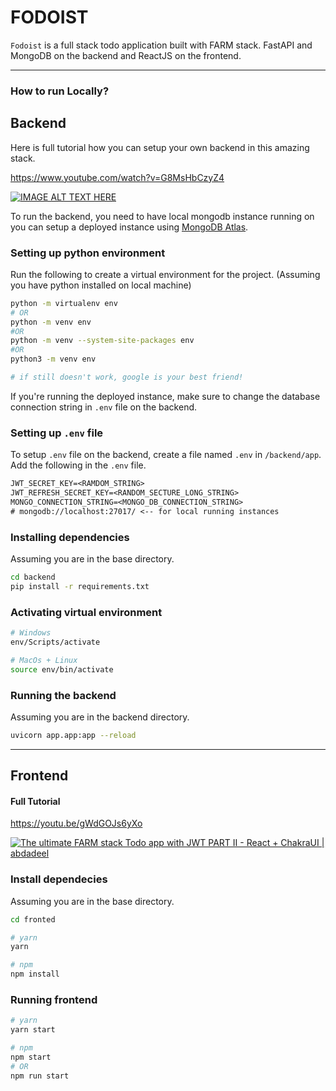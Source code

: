 # FODOIST

`Fodoist` is a full stack todo application built with FARM stack. FastAPI and MongoDB on the backend and ReactJS on the frontend.

<hr>

### How to run Locally?

## Backend

Here is full tutorial how you can setup your own backend in this amazing stack.

https://www.youtube.com/watch?v=G8MsHbCzyZ4

[![IMAGE ALT TEXT HERE](https://img.youtube.com/vi/G8MsHbCzyZ4/0.jpg)](https://www.youtube.com/watch?v=G8MsHbCzyZ4)

To run the backend, you need to have local mongodb instance running on you can setup a deployed instance using [MongoDB Atlas](https://www.mongodb.com/atlas/database).

### Setting up python environment

Run the following to create a virtual environment for the project. (Assuming you have python installed on local machine)

```bash
python -m virtualenv env
# OR
python -m venv env
#OR
python -m venv --system-site-packages env
#OR
python3 -m venv env

# if still doesn't work, google is your best friend!
```

If you're running the deployed instance, make sure to change the database connection string in `.env` file on the backend.

### Setting up `.env` file

To setup `.env` file on the backend, create a file named `.env` in `/backend/app`.
Add the following in the `.env` file.

```txt
JWT_SECRET_KEY=<RAMDOM_STRING>
JWT_REFRESH_SECRET_KEY=<RANDOM_SECTURE_LONG_STRING>
MONGO_CONNECTION_STRING=<MONGO_DB_CONNECTION_STRING>
# mongodb://localhost:27017/ <-- for local running instances
```

### Installing dependencies

Assuming you are in the base directory.

```bash
cd backend
pip install -r requirements.txt
```

### Activating virtual environment

```bash
# Windows
env/Scripts/activate

# MacOs + Linux
source env/bin/activate
```

### Running the backend

Assuming you are in the backend directory.

```bash
uvicorn app.app:app --reload
```

<hr>

## Frontend

#### Full Tutorial
https://youtu.be/gWdGOJs6yXo

[![The ultimate FARM stack Todo app with JWT PART II - React + ChakraUI | abdadeel](https://img.youtube.com/vi/gWdGOJs6yXo/0.jpg)](https://www.youtube.com/watch?v=gWdGOJs6yXo)

### Install dependecies

Assuming you are in the base directory.

```bash
cd fronted
```

```bash
# yarn
yarn

# npm
npm install
```

### Running frontend

```bash
# yarn
yarn start

# npm
npm start
# OR
npm run start

```
